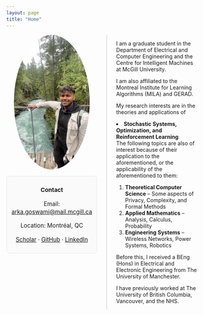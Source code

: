 ```yaml
---
layout: page
title: "Home"
---
```


<style>
.profile-wrap {
  display: flex;
  align-items: flex-start;
  gap: 24px;
  margin-top: 16px;
  flex-wrap: wrap;
}

.profile-left {
  min-width: 220px;
  max-width: 260px;
  flex: 0 0 240px;
  text-align: center;
}

.profile-left img {
  width: 200px;
  border-radius: 50%;
  margin-bottom: 14px;
}

.contact {
  font-size: 0.95rem;
  line-height: 1.4;
  border: 1px solid #e6e6e6;
  border-radius: 8px;
  padding: 10px;
  background: #fafafa;
}

.profile-right {
  flex: 1;
  border-left: 2px solid #ddd;
  padding-left: 24px;
  max-width: 700px;
}
</style>

<div class="profile-wrap">
  <!-- Left: photo + contact -->
  <div class="profile-left">
    <img src="/assets/images/IMG-20240827-WA0005.jpg" alt="Arka Ian Goswami">
    <div class="contact">
      <p><strong>Contact</strong></p>
      <p>Email: <a href="mailto:arka.goswami@mail.mcgill.ca">arka.goswami@mail.mcgill.ca</a></p>
      <p>Location: Montréal, QC</p>
      <p>
        <a href="https://scholar.google.com/" target="_blank">Scholar</a> ·
        <a href="https://github.com/ArkalanGoswami" target="_blank">GitHub</a> ·
        <a href="https://www.linkedin.com/" target="_blank">LinkedIn</a>
      </p>
    </div>
  </div>

  <!-- Right: bio -->
  <div class="profile-right">
    <p>I am a graduate student in the Department of Electrical and Computer Engineering and the Centre for Intelligent Machines at McGill University.</p>
    <p>I am also affiliated to the Montreal Institute for Learning Algorithms (MILA) and GERAD.</p>
    <p>My research interests are in the theories and applications of <li><strong>Stochastic Systems, Optimization, and Reinforcement Learning</strong></li>
The following topics are also of interest because of their application to the aforementioned, or the applicability of the aforementioned to them:</p>

<ol>
  <li><strong>Theoretical Computer Science</strong> – Some aspects of Privacy, Complexity, and Formal Methods</li>
  <li><strong>Applied Mathematics</strong> – Analysis, Calculus, Probability</li>
  <li><strong>Engineering Systems</strong> – Wireless Networks, Power Systems, Robotics</li>
</ol>

<p>Before this, I received a BEng (Hons) in Electrical and Electronic Engineering from The University of Manchester.</p>

<p>I have previously worked at The University of British Columbia, Vancouver, and the NHS.</p>
